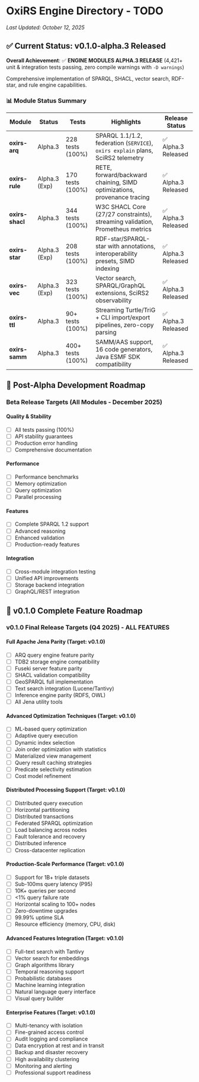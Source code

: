 # OxiRS Engine Directory - TODO

*Last Updated: October 12, 2025*

## ✅ Current Status: v0.1.0-alpha.3 Released

**Overall Achievement**: ✅ **ENGINE MODULES ALPHA.3 RELEASE** (4,421+ unit & integration tests passing, zero compile warnings with `-D warnings`)

Comprehensive implementation of SPARQL, SHACL, vector search, RDF-star, and rule engine capabilities.

### 📊 Module Status Summary

| Module | Status | Tests | Highlights | Release Status |
|--------|--------|-------|-----------|----------------|
| **oxirs-arq** | Alpha.3 | 228 tests (100%) | SPARQL 1.1/1.2, federation (`SERVICE`), `oxirs explain` plans, SciRS2 telemetry | ✅ Alpha.3 Released |
| **oxirs-rule** | Alpha.3 (Exp) | 170 tests (100%) | RETE, forward/backward chaining, SIMD optimizations, provenance tracing | ✅ Alpha.3 Released |
| **oxirs-shacl** | Alpha.3 | 344 tests (100%) | W3C SHACL Core (27/27 constraints), streaming validation, Prometheus metrics | ✅ Alpha.3 Released |
| **oxirs-star** | Alpha.3 (Exp) | 208 tests (100%) | RDF-star/SPARQL-star with annotations, interoperability presets, SIMD indexing | ✅ Alpha.3 Released |
| **oxirs-vec** | Alpha.3 (Exp) | 323 tests (100%) | Vector search, SPARQL/GraphQL extensions, SciRS2 observability | ✅ Alpha.3 Released |
| **oxirs-ttl** | Alpha.3 | 90+ tests (100%) | Streaming Turtle/TriG + CLI import/export pipelines, zero-copy parsing | ✅ Alpha.3 Released |
| **oxirs-samm** | Alpha.3 | 400+ tests (100%) | SAMM/AAS support, 16 code generators, Java ESMF SDK compatibility | ✅ Alpha.3 Released |

## 🎯 Post-Alpha Development Roadmap

### Beta Release Targets (All Modules - December 2025)

#### Quality & Stability
- [ ] All tests passing (100%)
- [ ] API stability guarantees
- [ ] Production error handling
- [ ] Comprehensive documentation

#### Performance
- [ ] Performance benchmarks
- [ ] Memory optimization
- [ ] Query optimization
- [ ] Parallel processing

#### Features
- [ ] Complete SPARQL 1.2 support
- [ ] Advanced reasoning
- [ ] Enhanced validation
- [ ] Production-ready features

#### Integration
- [ ] Cross-module integration testing
- [ ] Unified API improvements
- [ ] Storage backend integration
- [ ] GraphQL/REST integration

## 🎯 v0.1.0 Complete Feature Roadmap

### v0.1.0 Final Release Targets (Q4 2025) - ALL FEATURES

#### Full Apache Jena Parity (Target: v0.1.0)
- [ ] ARQ query engine feature parity
- [ ] TDB2 storage engine compatibility
- [ ] Fuseki server feature parity
- [ ] SHACL validation compatibility
- [ ] GeoSPARQL full implementation
- [ ] Text search integration (Lucene/Tantivy)
- [ ] Inference engine parity (RDFS, OWL)
- [ ] All Jena utility tools

#### Advanced Optimization Techniques (Target: v0.1.0)
- [ ] ML-based query optimization
- [ ] Adaptive query execution
- [ ] Dynamic index selection
- [ ] Join order optimization with statistics
- [ ] Materialized view management
- [ ] Query result caching strategies
- [ ] Predicate selectivity estimation
- [ ] Cost model refinement

#### Distributed Processing Support (Target: v0.1.0)
- [ ] Distributed query execution
- [ ] Horizontal partitioning
- [ ] Distributed transactions
- [ ] Federated SPARQL optimization
- [ ] Load balancing across nodes
- [ ] Fault tolerance and recovery
- [ ] Distributed inference
- [ ] Cross-datacenter replication

#### Production-Scale Performance (Target: v0.1.0)
- [ ] Support for 1B+ triple datasets
- [ ] Sub-100ms query latency (P95)
- [ ] 10K+ queries per second
- [ ] <1% query failure rate
- [ ] Horizontal scaling to 100+ nodes
- [ ] Zero-downtime upgrades
- [ ] 99.99% uptime SLA
- [ ] Resource efficiency (memory, CPU, disk)

#### Advanced Features Integration (Target: v0.1.0)
- [ ] Full-text search with Tantivy
- [ ] Vector search for embeddings
- [ ] Graph algorithms library
- [ ] Temporal reasoning support
- [ ] Probabilistic databases
- [ ] Machine learning integration
- [ ] Natural language query interface
- [ ] Visual query builder

#### Enterprise Features (Target: v0.1.0)
- [ ] Multi-tenancy with isolation
- [ ] Fine-grained access control
- [ ] Audit logging and compliance
- [ ] Data encryption at rest and in transit
- [ ] Backup and disaster recovery
- [ ] High availability clustering
- [ ] Monitoring and alerting
- [ ] Professional support readiness